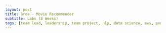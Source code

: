 ```yaml
---
layout: post
title: Groa - Movie Recommender 
subtitle: Labs (8 Weeks)
tags: [team lead, leadership, team project, nlp, data science, aws, pvd]
---
```



